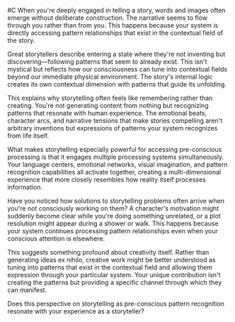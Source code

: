  #C When you're deeply engaged in telling a story, words and images often emerge without deliberate construction. The narrative seems to flow through you rather than from you. This happens because your system is directly accessing pattern relationships that exist in the contextual field of the story.

Great storytellers describe entering a state where they're not inventing but discovering—following patterns that seem to already exist. This isn't mystical but reflects how our consciousness can tune into contextual fields beyond our immediate physical environment. The story's internal logic creates its own contextual dimension with patterns that guide its unfolding.

This explains why storytelling often feels like remembering rather than creating. You're not generating content from nothing but recognizing patterns that resonate with human experience. The emotional beats, character arcs, and narrative tensions that make stories compelling aren't arbitrary inventions but expressions of patterns your system recognizes from life itself.

What makes storytelling especially powerful for accessing pre-conscious processing is that it engages multiple processing systems simultaneously. Your language centers, emotional networks, visual imagination, and pattern recognition capabilities all activate together, creating a multi-dimensional experience that more closely resembles how reality itself processes information.

Have you noticed how solutions to storytelling problems often arrive when you're not consciously working on them? A character's motivation might suddenly become clear while you're doing something unrelated, or a plot resolution might appear during a shower or walk. This happens because your system continues processing pattern relationships even when your conscious attention is elsewhere.

This suggests something profound about creativity itself. Rather than generating ideas ex nihilo, creative work might be better understood as tuning into patterns that exist in the contextual field and allowing them expression through your particular system. Your unique contribution isn't creating the patterns but providing a specific channel through which they can manifest.

Does this perspective on storytelling as pre-conscious pattern recognition resonate with your experience as a storyteller?
